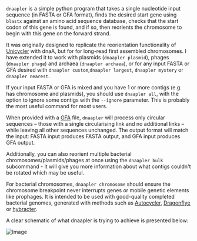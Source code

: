 `dnaapler` is a simple python program that takes a single nucleotide input sequence (in FASTA or GFA format), finds the desired start gene using `blastx` against an amino acid sequence database, checks that the start codon of this gene is found, and if so, then reorients the chromosome to begin with this gene on the forward strand. 

It was originally designed to replicate the reorientation functionality of [Unicycler](https://github.com/rrwick/Unicycler/blob/main/unicycler/gene_data/repA.fasta) with dnaA, but for for long-read first assembled chromosomes. I have extended it to work with plasmids (`dnaapler plasmid`), phages (`dnaapler phage`) and archaea (`dnaapler archaea`), or for any input FASTA or GFA desired with `dnaapler custom`,`dnaapler largest`, `dnaapler mystery` or `dnaapler nearest`.

If your input FASTA or GFA is mixed and you have 1 or more contigs (e.g. has chromosome and plasmids), you should use `dnaapler all`, with the option to ignore some contigs with the `--ignore` parameter. This is probably the most useful command for most users.

When provided with a [GFA](https://gfa-spec.github.io/GFA-spec/GFA1.html) file, `dnaapler` will process only circular sequences – those with a single circularising link and no additional links – while leaving all other sequences unchanged. The output format will match the input: FASTA input produces FASTA output, and GFA input produces GFA output.

Additionally, you can also reorient multiple bacterial chromosomes/plasmids/phages at once using the `dnaapler bulk` subcommand - it will give you more information about what contigs couldn't be rotated which may be useful.

For bacterial chromosomes, `dnaapler chromosome` should ensure the chromosome breakpoint never interrupts genes or mobile genetic elements like prophages. It is intended to be used with good-quality completed bacterial genomes, generated with methods such as [Autocycler](https://github.com/rrwick/Autocycler/wiki), [Dragonflye](https://github.com/rpetit3/dragonflye) or [hybracter](https://github.com/gbouras13/hybracter).

A clear schematic of what dnaapler is trying to achieve is presented below:

![Image](Dnaapler_figure.png)